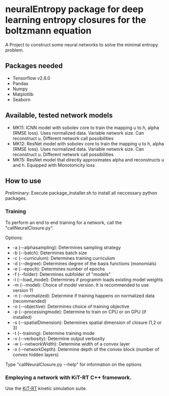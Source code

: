 # neuralEntropy package for deep learning entropy closures for the boltzmann equation

A Project to construct some neural networks to solve the minimal entropy problem.

## Packages needed

* Tensorflow v2.6.0
* Pandas
* Numpy
* Matplotlib
* Seaborn

## Available, tested network models ##

* MK11: ICNN model with sobolev core to train the mapping u to h, alpha (RMSE loss). Uses normalized data. Variable
  network size. Can reconstruct u. Different network call possibilities
* MK12: ResNet model with sobolev core to train the mapping u to h, alpha (RMSE loss). Uses normalized data. Variable
  network size. Can reconstruct u. Different network call possibilities
* MK15: ResNet model that directly approximates alpha and reconstructs u and h. Equipped with Monotonicity loss

## How to use ## 

Preliminary: Execute package_installer.sh to install all neccessary python packages.

### Training ### 

To perform an end to end training for a network, call the "callNeuralClosure.py".

Options:

* -a (--alphasampling): Determines sampling strategy
* -b (--batch): Determines batch size
* -c (--curriculum): Determines training curriculum
* -d (--degree): Determines degree of the basis functions (monomials)
* -e (--epoch): Determines number of epochs
* -f (--folder): Determines subfolder of "models"
* -l (--load_model): Determines if programm loads existing model weights
* -m (--model): Choice of model version. It is recommended to use version 11
* -n (--normalized): Determine if training happens on normalized data (recommended)
* -o (--objective): Determines choice of training objective
* -p (--processingmode): Determine to train on CPU or on GPU (if installed)
* -s (--spatialDimension): Determines spatial dimension of closure (1,2 or 3)
* -t (--training): Determine training mode
* -v (--verbosity): Determine output verbosity
* -w (--networkWidth): Determine width of a convex layer
* -x (--networkDepth): Determine depth of the convex block (number of convex hidden layers)

Type  "callNeuralClosure.py --help" for information on the options

### Employing a network with KiT-RT C++ framework.

Use the [KiT-RT](https://github.com/CSMMLab/KiT-RT) kinetic simulation suite. 

